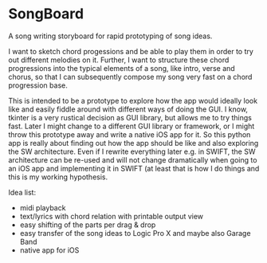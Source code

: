 # SongBoard
A song writing storyboard for rapid prototyping of song ideas.

I want to sketch chord progessions and be able to play them in order to try out different melodies on it. Further, I want to structure these chord progressions into the typical elements of a song, like intro, verse and chorus, so that I can subsequently compose my song very fast on a chord progression base. 

This is intended to be a prototype to explore how the app would ideally look like and easily fiddle around with different ways of doing the GUI. I know, tkinter is a very rustical decision as GUI library, but allows me to try things fast. Later I might change to a different GUI library or framework, or I might throw this prototype away and write a native iOS app for it. So this python app is really about finding out how the app should be like and also exploring the SW architecture. Even if I rewrite everything later e.g. in SWIFT, the SW architecture can be re-used and will not change dramatically when going to an iOS app and implementing it in SWIFT (at least that is how I do things and this is my working hypothesis.

Idea list:
- midi playback
- text/lyrics with chord relation with printable output view
- easy shifting of the parts per drag & drop
- easy transfer of the song ideas to Logic Pro X and maybe also Garage Band
- native app for iOS

